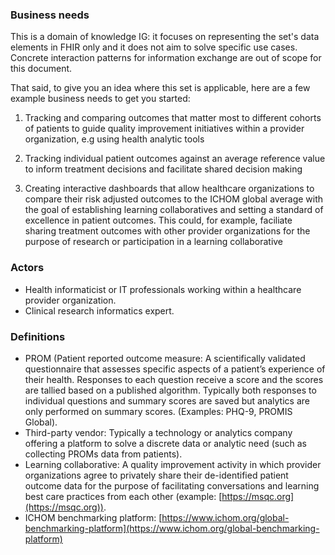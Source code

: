 ### Business needs
This is a domain of knowledge IG: it focuses on representing the set's data elements in FHIR only and it does not aim to solve specific use cases. Concrete interaction patterns for information exchange are out of scope for this document.

That said, to give you an idea where this set is applicable, here are a few example business needs to get you started:

1. Tracking and comparing outcomes that matter most to different cohorts of patients to guide quality improvement initiatives within a provider organization, e.g using health analytic tools

2. Tracking individual patient outcomes against an average reference value to inform treatment decisions and facilitate shared decision making

3. Creating interactive dashboards that allow healthcare organizations to compare their risk adjusted outcomes to the ICHOM global average with the goal of establishing learning collaboratives and setting a standard of excellence in patient outcomes. This could, for example, faciliate sharing treatment outcomes with other provider organizations for the purpose of research or participation in a learning collaborative

### Actors
* Health informaticist or IT professionals working within a healthcare provider organization.
* Clinical research informatics expert.

### Definitions
* PROM (Patient reported outcome measure: A scientifically validated questionnaire that assesses specific aspects of a patient’s experience of their health. Responses to each question receive a score and the scores are tallied based on a published algorithm. Typically both responses to individual questions and summary scores are saved but analytics are only performed on summary scores. (Examples: PHQ-9, PROMIS Global).
* Third-party vendor: Typically a technology or analytics company offering a platform to solve a discrete data or analytic need (such as collecting PROMs data from patients).
* Learning collaborative: A quality improvement activity in which provider organizations agree to privately share their de-identified patient outcome data for the purpose of facilitating conversations and learning best care practices from each other (example: [https://msqc.org](https://msqc.org)).
* ICHOM benchmarking platform: [https://www.ichom.org/global-benchmarking-platform](https://www.ichom.org/global-benchmarking-platform)

